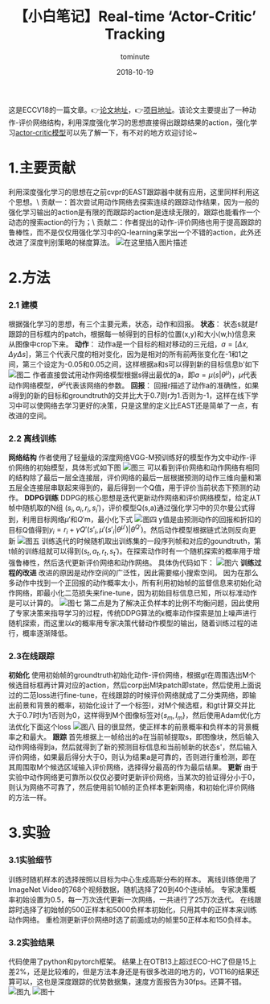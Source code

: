 ﻿---
layout:     post
title:      【小白笔记】Real-time ‘Actor-Critic’ Tracking
date:       2018-10-19
author:     tominute
header-img: img/post-bg-debug.jpg
catalog: true
tags:
    - Tracking
---
这是ECCV18的一篇文章。👉[论文地址](http://openaccess.thecvf.com/content_ECCV_2018/papers/Boyu_Chen_Real-time_Actor-Critic_Tracking_ECCV_2018_paper.pdf)，👉[项目地址](https://github.com/bychen515/ACT)。该论文主要提出了一种动作-评价网络结构，利用深度强化学习的思想直接得出跟踪结果的action，强化学习[actor-critic模型](https://blog.csdn.net/zong596568821xp/article/details/78021440?utm_source=blogxgwz1)可以先了解一下，有不对的地方欢迎讨论~
# 1.主要贡献 
利用深度强化学习的思想在之前cvpr的EAST跟踪器中就有应用，这里同样利用这个思想。\\
贡献一：首次尝试用动作网络去探索连续的跟踪动作结果，因为一般的强化学习输出的action是有限的而跟踪的action是连续无限的，跟踪也能看作一个动态的搜索action的行为；\\
贡献二：作者提出的动作-评价网络也用于提高跟踪的鲁棒性，而不是仅仅用强化学习中的Q-learning来学出一个不错的action，此外还改进了深度判别策略的梯度算法。
![在这里插入图片描述](/img/20181019/t1.jpg)
# 2.方法
### 2.1 建模
根据强化学习的思想，有三个主要元素，状态，动作和回报。
**状态**：
状态s就是f跟踪的目标框内的patch，根据每一帧得到的目标的位置(x,y)和大小(w,h)信息来从图像中crop下来。
**动作**：
动作a是一个目标的相对移动的三元组，$a=[\Delta x, \Delta y \Delta s]$，第三个代表尺度的相对变化，因为是相对的所有前两张变化在-1和1之间，第三个设定为-0.05和0.05之间，这样根据a和s可以得到新的目标信息b'如下
![图二](/img/20181019/t2.jpg)
作者直接尝试用动作网络模型根据s得出最优的a，即$a=\mu (s|\theta^\mu)$，$\mu$代表动作网络模型，$\theta^\mu$代表该网络的参数。
**回报**：
回报r描述了动作a的准确性，如果a得到的新的目标和groundtruth的交并比大于0.7则r为1.否则为-1，这样在线下学习中可以使网络去学习更好的决策，只是这里的定义比EAST还是简单了一点，有改进的空间。
### 2.2 离线训练
**网络结构**
作者使用了轻量级的深度网络VGG-M预训练好的模型作为文中动作-评价网络的初始模型，具体形式如下图
![图三](/img/20181019/t3.jpg)
可以看到评价网络和动作网络有相同的结构除了最后一层全连接层，评价网络的最后一层根据预测的动作三维向量和第五层全连接层串联起来得到的，最后得到一个Q值，用于评价当前状态下预测的动作。
**DDPG训练**
DDPG的核心思想是迭代更新动作网络和评价网络模型，给定从T帧中随机取的N组 $(s_i,a_i,r_i,s_i')$，评价模型Q(s,a)通过强化学习中的贝尔曼公式得到，利用目标网络$\mu'$和$Q'$m，最小化下式
![图四](/img/20181019/t4.jpg)
y值是由预测动作的回报和折扣的目标Q值得到$y_i=r_i+\gamma Q'(s'_i,\mu'(s'_i|\theta^{\mu'})|\theta^{Q'})$。然后动作模型根据链式法则反向更新
![图五](/img/20181019/t5.jpg)
训练迭代的时候随机取出训练集的一段序列帧和对应的goundtruth，第t帧的训练组就可以得到$(s_t,a_t,r_t,s_t')$。在探索动作时有一个随机探索的概率用于增强鲁棒性，然后迭代更新评价网络和动作网络。
具体伪代码如下：
![图六](/img/20181019/t6.jpg)
**训练过程的改进**
改进的原因是动作空间的广泛性，因此需要缩小搜索空间。
因为在那么多动作中找到一个正回报的动作概率太小，所有利用初始帧的监督信息来初始化动作网络，即最小化二范损失来fine-tune，因为初始目标信息已知，所以标准动作是可以计算的。
![图七](/img/20181019/t7.jpg)
第二点是为了解决正负样本的比例不均衡问题，因此使用了专家决策来指导学习的过程，传统DDPG算法的$\epsilon$概率动作探索是加上噪声进行随机探索，而这里以$\epsilon$的概率用专家决策代替动作模型的输出，随着训练过程的进行，概率逐渐降低。

### 2.3在线跟踪
**初始化**
使用初始帧的groundtruth初始化动作-评价网络，根据gt在周围选出M个候选目标框再计算对应的action，然后corp出M块patch即state，然后使用上面说过的二范loss进行fine-tune，在线跟踪的时候评价网络就成了二分类网络，即输出前景和背景的概率，初始化设计了一个标签l，对M个候选框，和gt计算交并比大于0.7时l为1否则为0，这样得到M个图像标签对{$s_m,l_m$}，然后使用Adam优化方法优化下面这个loss
![图八](/img/20181019/t8.jpg)
目的很显然，使正样本的前景概率和负样本的背景概率之和最大。
**跟踪**
首先根据上一帧给出的a在当前帧提取s，即图像块，然后输入动作网络得到a，然后就得到了新的预测目标信息和当前帧新的状态s'，然后输入评价网络，如果最后得分大于0，则认为结果a是可靠的，否则进行重检测，即在其周围取M个候选区域输入评价网络，选择得分最高的作为最后结果。
**更新**
由于实验中动作网络更可靠所以仅仅必要时更新评价网络，当某次的验证得分小于0，则认为网络不可靠了，然后使用前10帧的正负样本更新网络，和初始化评价网络的方法一样。

# 3.实验
### 3.1实验细节
训练时随机样本的选择按照以目标为中心生成高斯分布的样本。
离线训练使用了ImageNet Video的768个视频数据，随机选择了20到40个连续帧。
专家决策概率初始设置为0.5，每一万次迭代更新一次网络，一共进行了25万次迭代。
在线跟踪时选择了初始帧的500正样本和5000负样本初始化，只用其中的正样本来训练动作网络。
重检测更新评价网络时选了前面成功的帧里50正样本和150负样本。
### 3.2实验结果
代码使用了python和pytorch框架。
结果上在OTB13上超过ECO-HC了但是15上差2%，还是比较难的，但是方法本身还是有很多改进的地方的，VOT16的结果还算可以，这也是深度跟踪的优势数据集，速度方面报告为30fps。还算不错。
![图九](/img/20181019/t9.jpg)
![图十](/img/20181019/t10.jpg)
